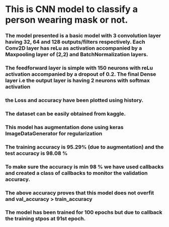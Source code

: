
# This is CNN model to classify a person wearing mask or not.
### The model presented is a basic model with 3 convolution layer having 32, 64 and 128 outputs/filters respectively. Each Conv2D layer has reLu as activation accompanied by a Maxpooling layer of (2,2) and BatchNormalization layers.
### The feedforward layer is simple with 150 neurons with reLu activation accompanied by a dropout of 0.2. The final Dense layer i.e the output layer is having 2 neurons with softmax activation
### the Loss and accuracy have been plotted using history.
### The dataset can be easily obtained from kaggle.
### This model has augmentation done using keras ImageDataGenerator for regularization
### The training accuracy is 95.29% (due to augmentation) and the test accuracy is 98.08 %
### To make sure the accuracy is min 98 % we have used callbacks and created a class of callbacks to monitor the validation accuracy.
### The above accuracy proves that this model does not overfit and val_accuracy > train_accuracy
### The model has been trained for 100 epochs but due to callback the training stpos at 91st epoch.
